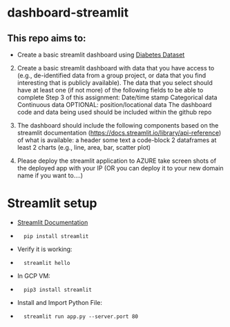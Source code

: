 # dashboard-streamlit

## This repo aims to:
- Create a basic streamlit dashboard using [Diabetes Dataset](https://www.kaggle.com/datasets/akshaydattatraykhare/diabetes-dataset/code)


2. Create a basic streamlit dashboard with data that you have access to (e.g., de-identified data from a group project, or data that you find interesting that is publicly available). The data that you select should have at least one (if not more) of the following fields to be able to complete Step 3 of this assignment:
Date/time stamp 
Categorical data
Continuous data 
OPTIONAL: position/locational data 
The dashboard code and data being used should be included within the github repo 

3. The dashboard should include the following components based on the streamlit documentation (https://docs.streamlit.io/library/api-reference) of what is available: 
a header 
some text 
a code-block 
2 dataframes
at least 2 charts (e.g., line, area, bar, scatter plot) 


4. Please deploy the streamlit application to AZURE
take screen shots of the deployed app with your IP (OR you can deploy it to your new domain name if you want to....) 



# Streamlit setup
- [Streamlit Documentation](https://docs.streamlit.io/library/api-reference)
-       pip install streamlit
- Verify it is working:
-       streamlit hello
- In GCP VM:
-       pip3 install streamlit

- Install and Import Python File:
-       streamlit run app.py --server.port 80